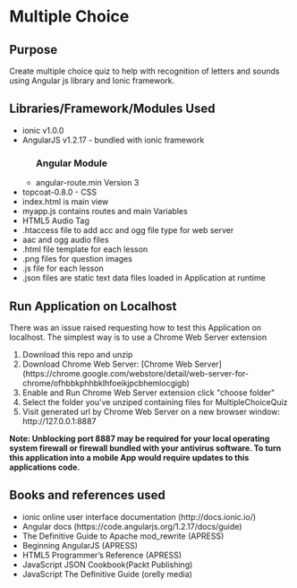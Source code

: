 <h1>Multiple Choice</h1>

<h2>Purpose</h2>
<p>Create multiple choice quiz to help with recognition of letters and sounds using Angular js library and Ionic framework.</p>

<h2>Libraries/Framework/Modules Used</h2>
<ul>
    <li>ionic v1.0.0</li>
    <li>AngularJS v1.2.17 - bundled with ionic framework</li>
    <ul><h3>Angular Module</h3>
       <li>angular-route.min Version 3</li>
    </ul>
    <li>topcoat-0.8.0 - CSS</li>
    <li>index.html is main view</li>
    <li>myapp.js contains routes and main Variables</li>
    <li>HTML5 Audio Tag</li>
    <li>.htaccess file to add acc and ogg file type for web server</li>
    <li>aac and ogg audio files</li>
    <li>.html file template for each lesson</li>
    <li>.png files for question images</li>
    <li>.js file for each lesson</li>
    <li>.json files are static text data files loaded in Application at runtime</li>
</ul>

<h2>Run Application on Localhost</h2>

<p>There was an issue raised requesting how to test this Application on localhost. The simplest way is to use a Chrome Web Server extension</p>

<ol>
	<li>Download this repo and unzip</li>
	<li>Download Chrome Web Server: [Chrome Web Server](https://chrome.google.com/webstore/detail/web-server-for-chrome/ofhbbkphhbklhfoeikjpcbhemlocgigb)</li>
	<li>Enable and Run Chrome Web Server extension click "choose folder"</li>
	<li>Select the folder you've unziped containing files for MultipleChoiceQuiz</li>
	<li>Visit generated url by Chrome Web Server on a new browser window: http://127.0.0.1:8887</li>
</ol>

<strong>Note: Unblocking port 8887 may be required for your local operating system firewall or firewall bundled with your antivirus software. To turn this application into a mobile App would require updates to this applications code.</strong>

<h2>Books and references used</h2>
<ul>
    <li>ionic online user interface documentation (http://docs.ionic.io/)</li>
    <li>Angular docs (https://code.angularjs.org/1.2.17/docs/guide)</li>
    <li>The Definitive Guide to Apache mod_rewrite (APRESS)</li>
    <li>Beginning AngularJS (APRESS)</li>
    <li>HTML5 Programmer’s Reference (APRESS)</li>
    <li>JavaScript JSON Cookbook(Packt Publishing)</li>
    <li>JavaScript The Definitive Guide (orelly media)</li>
</ul>
